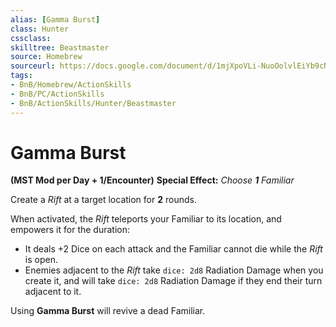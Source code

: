 ```yaml
---
alias: [Gamma Burst]
class: Hunter
cssclass: 
skilltree: Beastmaster
source: Homebrew
sourceurl: https://docs.google.com/document/d/1mjXpoVLi-NuoOolvlEiYb9cNrDb_v0MtbY8qv0hTrJw/
tags:
- BnB/Homebrew/ActionSkills
- BnB/PC/ActionSkills
- BnB/ActionSkills/Hunter/Beastmaster
---
```


# Gamma Burst

__(MST Mod per Day + 1/Encounter)__
__Special Effect:__ _Choose __1__ Familiar_

Create a _Rift_ at a target location for __2__ rounds.

When activated, the _Rift_ teleports your Familiar to its location, and empowers it for the duration:
- It deals +2 Dice on each attack and the Familiar cannot die while the _Rift_ is open.
- Enemies adjacent to the _Rift_ take `dice: 2d8` Radiation Damage when you create it, and will take `dice: 2d8` Radiation Damage if they end their turn adjacent to it.

Using __Gamma Burst__ will revive a dead Familiar.
